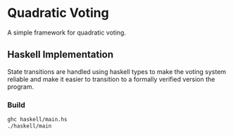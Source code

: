 
# Quadratic Voting

A simple framework for quadratic voting.

## Haskell Implementation

State transitions are handled using haskell types to make the voting system reliable and make it easier to transition to a formally verified version the program.

### Build

```sh
ghc haskell/main.hs
./haskell/main
```

